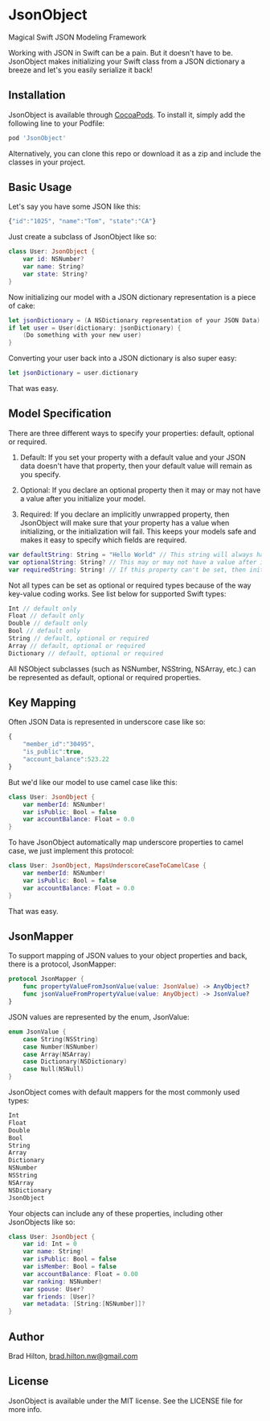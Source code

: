 # JsonObject
Magical Swift JSON Modeling Framework

Working with JSON in Swift can be a pain. But it doesn't have to be. JsonObject makes initializing your Swift class from a JSON dictionary a breeze and let's you easily serialize it back!

## Installation

JsonObject is available through [CocoaPods](http://cocoapods.org). To install it, simply add the following line to your Podfile:
```ruby
pod 'JsonObject'
```
Alternatively, you can clone this repo or download it as a zip and include the classes in your project.

## Basic Usage

Let's say you have some JSON like this:

```javascript
{"id":"1025", "name":"Tom", "state":"CA"}
```

Just create a subclass of JsonObject like so:

```swift
class User: JsonObject {
    var id: NSNumber?
    var name: String?
    var state: String?
}
```

Now initializing our model with a JSON dictionary representation is a piece of cake:

```swift
let jsonDictionary = (A NSDictionary representation of your JSON Data)
if let user = User(dictionary: jsonDictionary) {
    (Do something with your new user)
}
```

Converting your user back into a JSON dictionary is also super easy:

```swift
let jsonDictionary = user.dictionary
```

That was easy.

<!--## Installation-->

<!--JsonObject is available through [CocoaPods](http://cocoapods.org). To install-->
<!--it, simply add the following line to your Podfile:-->

<!--    pod 'JsonObject'-->


## Model Specification

There are three different ways to specify your properties: default, optional or required.

1) Default: If you set your property with a default value and your JSON data doesn't have that property, then your default value will remain as you specify.

2) Optional: If you declare an optional property then it may or may not have a value after you initialize your model.

3) Required: If you declare an implicitly unwrapped property, then JsonObject will make sure that your property has a value when initializing, or the initialization will fail. This keeps your models safe and makes it easy to specify which fields are required.

```swift
var defaultString: String = "Hello World" // This string will always have a value with the default being 'Hello World'
var optionalString: String? // This may or may not have a value after initalization
var requiredString: String! // If this property can't be set, then initialization will fail
```

Not all types can be set as optional or required types because of the way key-value coding works. See list below for supported Swift types:

```swift
Int // default only
Float // default only
Double // default only
Bool // default only
String // default, optional or required
Array // default, optional or required
Dictionary // default, optional or required
```

All NSObject subclasses (such as NSNumber, NSString, NSArray, etc.) can be represented as default, optional or required properties.

## Key Mapping

Often JSON Data is represented in underscore case like so:

```javascript
{
    "member_id":"30495", 
    "is_public":true, 
    "account_balance":523.22
}
```

But we'd like our model to use camel case like this:

```swift
class User: JsonObject {
    var memberId: NSNumber!
    var isPublic: Bool = false
    var accountBalance: Float = 0.0
}
```

To have JsonObject automatically map underscore properties to camel case, we just implement this protocol:

```swift
class User: JsonObject, MapsUnderscoreCaseToCamelCase {
    var memberId: NSNumber!
    var isPublic: Bool = false
    var accountBalance: Float = 0.0
}
```

That was easy.

## JsonMapper

To support mapping of JSON values to your object properties and back, there is a protocol, JsonMapper:

```swift
protocol JsonMapper {
    func propertyValueFromJsonValue(value: JsonValue) -> AnyObject?
    func jsonValueFromPropertyValue(value: AnyObject) -> JsonValue?
}
```

JSON values are represented by the enum, JsonValue:

```swift
enum JsonValue {
    case String(NSString)
    case Number(NSNumber)
    case Array(NSArray)
    case Dictionary(NSDictionary)
    case Null(NSNull)
}
```

JsonObject comes with default mappers for the most commonly used types:

```swift
Int
Float
Double
Bool
String
Array
Dictionary
NSNumber
NSString
NSArray
NSDictionary
JsonObject
```

Your objects can include any of these properties, including other JsonObjects like so:

```swift
class User: JsonObject {
    var id: Int = 0
    var name: String!
    var isPublic: Bool = false
    var isMember: Bool = false
    var accountBalance: Float = 0.00
    var ranking: NSNumber!
    var spouse: User?
    var friends: [User]?
    var metadata: [String:[NSNumber]]?
}
```

<!--If you'd like to implement your own mapper, simply extend the class you'd like a mapper for:-->

<!--```swift-->
<!--extesion NSDate: JsonMapper {-->
    
<!--    func propertyValueFromJsonValue(value: JsonValue) -> AnyObject? {-->
<!--        // Convert a JsonValue into an NSDate...-->
<!--    }-->
    
<!--    func jsonValueFromPropertyValue(value: AnyObject) -> JsonValue? {-->
<!--        // Convert an NSDate into a JsonValue...-->
<!--    }-->
    
<!--}-->
<!--```-->

<!--And then register an instance of the mapper with JsonObject:-->

<!--```swift-->
<!--var dateInstance = NSDate()-->
<!--JsonObject.registerMapper(dateInstance)-->
<!--```-->

## Author

Brad Hilton, brad.hilton.nw@gmail.com

## License

JsonObject is available under the MIT license. See the LICENSE file for more info.
